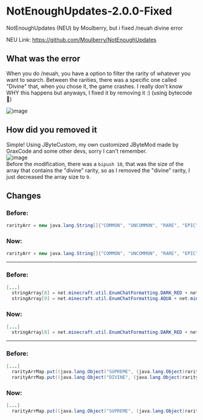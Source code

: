 # NotEnoughUpdates-2.0.0-Fixed
NotEnoughUpdates (NEU) by Moulberry, but i fixed /neuah divine error

NEU Link: https://github.com/Moulberry/NotEnoughUpdates

## What was the error
When you do /neuah, you have a option to filter the rarity of whatever you want to search. Between the rarities, there was a specific one called "Divine" that, when you chose it, the game crashes.
I really don't know WHY this happens but anyways, I fixed it by removing it :) (using bytecode 💪)

![image](https://user-images.githubusercontent.com/93355393/153053917-f7163e4d-5274-4d13-bb7d-bb5ba9bc2f0f.png)

## How did you removed it
Simple! Using JByteCustom, my own customized JByteMod made by GraxCode and some other devs, sorry I can't remember.<br>
![image](https://user-images.githubusercontent.com/93355393/153054124-887f3c85-8614-43b6-921a-2ab169a68d8f.png)<br>
Before the modification, there was a `bipush 10`, that was the size of the array that contains the "divine" rarity, so as I removed the "divine" rarity, I just decreased the array size to `9`.

## Changes

### Before:
```java
rarityArr = new java.lang.String[]{"COMMON", "UNCOMMON", "RARE", "EPIC", "LEGENDARY", "MYTHIC", "SPECIAL", "VERY SPECIAL", "SUPREME", "DIVINE"};
```

### Now:
```java
rarityArr = new java.lang.String[]{"COMMON", "UNCOMMON", "RARE", "EPIC", "LEGENDARY", "MYTHIC", "SPECIAL", "VERY SPECIAL", "SUPREME"};
```
<hr/>

### Before:
```java
[...]
  stringArray[8] = net.minecraft.util.EnumChatFormatting.DARK_RED + net.minecraft.util.EnumChatFormatting.BOLD.toString() + "SUPREME";
  stringArray[9] = net.minecraft.util.EnumChatFormatting.AQUA + net.minecraft.util.EnumChatFormatting.BOLD.toString() + "DIVINE";
```
### Now:<br>
```java
[...]
  stringArray[8] = net.minecraft.util.EnumChatFormatting.DARK_RED + net.minecraft.util.EnumChatFormatting.BOLD.toString() + "SUPREME";
```
<hr/>

### Before:
```java
[...]
  rarityArrMap.put((java.lang.Object)"SUPREME", (java.lang.Object)rarityArrC[8]);
  rarityArrMap.put((java.lang.Object)"DIVINE", (java.lang.Object)rarityArrC[9]);
```

### Now:
```java
[...]
  rarityArrMap.put((java.lang.Object)"SUPREME", (java.lang.Object)rarityArrC[8]);
  ```
